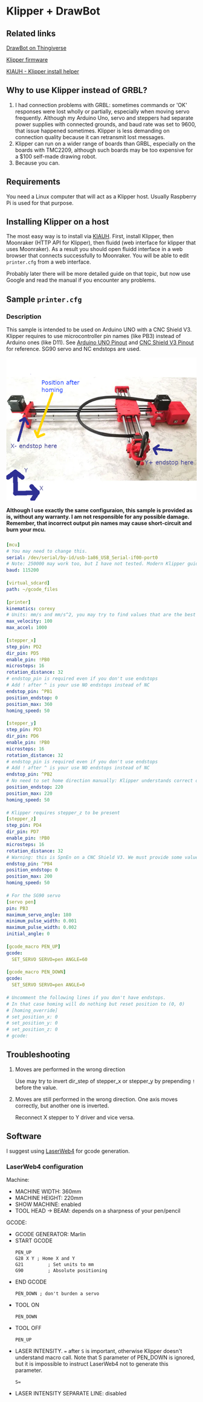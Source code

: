 # Klipper + DrawBot

## Related links

[DrawBot on Thingiverse](https://www.thingiverse.com/thing:2349232)

[Klipper firmware](https://www.klipper3d.org/)

[KIAUH - Klipper install helper](https://github.com/th33xitus/kiauh)

## Why to use Klipper instead of GRBL?
1. I had connection problems with GRBL: sometimes commands or 'OK' responses were lost wholly or partially, especially when moving servo frequently. Although my Arduino Uno, servo and steppers had separate power supplies with connected grounds, and baud rate was set to 9600, that issue happened sometimes. Klipper is less demanding on connection quality because it can retransmit lost messages.
2. Klipper can run on a wider range of boards than GRBL, especially on the boards with TMC2209, although such boards may be too expensive for a $100 self-made drawing robot.
3. Because you can.

## Requirements
You need a Linux computer that will act as a Klipper host. Usually Raspberry Pi is used for that purpose.

## Installing Klipper on a host
The most easy way is to install via [KIAUH](https://github.com/th33xitus/kiauh).
First, install Klipper, then Moonraker (HTTP API for Klipper), then fluidd (web interface for klipper that uses Moonraker). 
As a result you should open fluidd interface in a web browser that connects successfully to Moonraker. You will be able to edit `printer.cfg` from a web interface.

Probably later there will be more detailed guide on that topic, but now use Google and read the manual if you encounter any problems.

## Sample `printer.cfg`

### Description

This sample is intended to be used on Arduino UNO with a CNC Shield V3.
Klipper requires to use microcontroller pin names (like PB3) instead of Arduino ones (like D11).
See [Arduino UNO Pinout](https://www.circuito.io/blog/arduino-uno-pinout/) and [CNC Shield V3 Pinout](https://wiki.keyestudio.com/File:KS0160_%E5%BC%95%E8%84%9A%E5%9B%BE.jpg) for reference.
SG90 servo and NC endstops are used.

![alt text](images/drawbot.png "Title")

**Although I use exactly the same configuraion, this sample is provided as is, without any warranty. I am not responsible for any possible damage. Remember, that incorrect output pin names may cause short-circuit and burn your mcu.**

###
```yaml
[mcu]
# You may need to change this.
serial: /dev/serial/by-id/usb-1a86_USB_Serial-if00-port0
# Note: 250000 may work too, but I have not tested. Modern Klipper guides recommend using 250000.
baud: 115200

[virtual_sdcard]
path: ~/gcode_files

[printer]
kinematics: corexy
# Units: mm/s and mm/s^2, you may try to find values that are the best for your drawbot
max_velocity: 100
max_accel: 1000

[stepper_x]
step_pin: PD2
dir_pin: PD5
enable_pin: !PB0
microsteps: 16
rotation_distance: 32
# endstop_pin is required even if you don't use endstops
# Add ! after ^ is your use NO endstops instead of NC
endstop_pin: ^PB1
position_endstop: 0
position_max: 360
homing_speed: 50

[stepper_y]
step_pin: PD3
dir_pin: PD6
enable_pin: !PB0
microsteps: 16
rotation_distance: 32
# endstop_pin is required even if you don't use endstops
# Add ! after ^ is your use NO endstops instead of NC
endstop_pin: ^PB2
# No need to set home direction manually: Klipper understands correct direction by seeing that position_endstop = position_max
position_endstop: 220
position_max: 220
homing_speed: 50

# Klipper requires stepper_z to be present
[stepper_z]
step_pin: PD4
dir_pin: PD7
enable_pin: !PB0
microsteps: 16
rotation_distance: 32
# Warning: this is SpnEn on a CNC Shield V3. We must provide some value and we can't use correct PB3 here because Z+ pin has hardware PWM and is used to control a servo. Make sure your don't use PB4.
endstop_pin: ^PB4
position_endstop: 0
position_max: 200
homing_speed: 50

# For the SG90 servo
[servo pen]
pin: PB3
maximum_servo_angle: 180
minimum_pulse_width: 0.001
maximum_pulse_width: 0.002
initial_angle: 0

[gcode_macro PEN_UP]
gcode:
  SET_SERVO SERVO=pen ANGLE=60 

[gcode_macro PEN_DOWN]
gcode:
  SET_SERVO SERVO=pen ANGLE=0

# Uncomment the following lines if you don't have endstops.
# In that case homing will do nothing but reset position to (0, 0)
# [homing_override]
# set_position_x: 0
# set_position_y: 0
# set_position_z: 0
# gcode: 

```

## Troubleshooting
1. Moves are performed in the wrong direction
   
   Use may try to invert dir_step of stepper_x or stepper_y by prepending `!` before the value.
2. Moves are still performed in the wrong direction. One axis moves correctly, but another one is inverted.

   Reconnect X stepper to Y driver and vice versa.

## Software
I suggest using [LaserWeb4](https://github.com/LaserWeb/LaserWeb4-Binaries/) for gcode generation.

### LaserWeb4 configuration
Machine:
- MACHINE WIDTH: 360mm
- MACHINE HEIGHT: 220mm
- SHOW MACHINE: enabled
- TOOL HEAD -> BEAM: depends on a sharpness of your pen/pencil

GCODE:
- GCODE GENERATOR: Marlin
- START GCODE
  ```
  PEN_UP
  G28 X Y ; Home X and Y
  G21         ; Set units to mm
  G90         ; Absolute positioning
  ```
- END GCODE
  ```
  PEN_DOWN ; don't burden a servo
  ```
- TOOL ON
  ```
  PEN_DOWN
  ```
- TOOL OFF
  ```
  PEN_UP
  ```
- LASER INTENSITY. `=` after `S` is important, otherwise Klipper doesn't understand macro call. Note that S parameter of PEN_DOWN is ignored, but it is impossible to instruct LaserWeb4 not to generate this parameter.
  ```
  S=
  ```
- LASER INTENSITY SEPARATE LINE: disabled